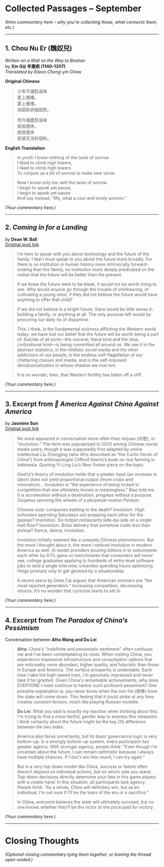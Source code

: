 # Collected Passages – September

*(Intro commentary here – why you’re collecting these, what connects them, etc.)*

---

## 1. Chou Nu Er (醜奴兒)  
*Written on a Wall on the Way to Boshan*  
by **Xin Qiji 辛棄疾 (1140–1207)**  
*Translated by Eileen Cheng-yin Chow*

**Original Chinese**

> 少年不識愁滋味  
> 愛上層樓。  
> 愛上層樓。  
> 為賦新詞強說愁。 
> 
> 而今識盡愁滋味  
> 欲說還休。  
> 欲說還休  
> 卻道天涼好個秋。  

**English Translation**

> In youth I knew nothing of the taste of sorrow  
> I liked to climb high towers,  
> I liked to climb high towers  
> To conjure up a bit of sorrow to make new verse.  
>
> Now I know only too well the taste of sorrow.  
> I begin to speak yet pause,  
> I begin to speak yet pause  
> And say instead, "My, what a cool and lovely autumn."  

*(Your commentary here.)*

---

## 2. *Coming in for a Landing*  
by **Dean W. Ball**  
[Original post link](https://substack.com/home/post/p-172844395)

> I’m here to speak with you about technology and the future of the family. I feel I must speak to you about the future more broadly. For there is no institution in human history more intrinsically forward-looking than the family, no institution more deeply predicated on the notion that the future will be better than the present.  
>   
> If we knew the future were to be bleak, it would not be worth living to see. Why would anyone go through the trouble of childrearing, of cultivating a young mind, if they did not believe the future would have anything to offer that child?  
>   
> If we did not believe in a bright future, there would be little sense in building a family, or anything at all. The only purpose left would be procuring our daily fix of dopamine.  
>   
> This, I think, is the fundamental sickness afflicting the Western world today: we have lost our belief that the future will be worth being a part of. Suicide of all sorts—the visceral, literal kind and the slow, civilizational kind—is being committed all around us. We see it in the abstract statistics, in the nihilistic social media and the other addictions of our people, in the endless self-flagellation of our chattering classes and media, and in the self-imposed deindustrialization in whose shadow we now live.  
>   
> It is no wonder, then, that Western fertility has fallen off a cliff.  

*(Your commentary here.)*

---

## 3. Excerpt from *🌻 America Against China Against America*  
by **Jasmine Sun**  
[Original post link](https://jasmi.news/p/china-2025?r=f2r08&utm_campaign=post&utm_medium=web&utm_source=substack)

> No word appeared in conversation more often than neijuan (内卷), or “involution.” The term was popularized in 2020 among Chinese social media users, though it was supposedly first adapted by online intellectual Liu Zhongjing (who Afra described as “the Curtis Yarvin of China”) from anthropologist Clifford Geertz’s book on rice farming in Indonesia. Quoting Yi-Ling Liu’s New Yorker piece on the topic:  
>   
> Geertz’s theory of involution holds that a greater input (an increase in labor) does not yield proportional output (more crops and innovation)... Involution is “the experience of being locked in competition that one ultimately knows is meaningless,” Biao told me. It is acceleration without a destination, progress without a purpose, Sisyphus spinning the wheels of a perpetual-motion Peloton.  
>   
> Chinese solar companies battling to the death? Involution. High schoolers spending Saturdays out-prepping each other for the gaokao? Involution. Six hotpot restaurants side-by-side on a single mall floor? Involution. Boba delivery that somehow costs less than pickup? Dance, dance, involution.  
>   
> Involution initially seemed like a uniquely Chinese phenomenon. But the more I thought about it, the more I noticed involution in modern America as well. AI model providers pouring billions in to outcompete each other by 0.1% gains on benchmarks that consumers will never see, college graduates applying to hundreds of entry-level software jobs to land a single interview, urbanites spending hours optimizing Hinge prompts only to get ghosted by a situationship.  
>   
> A recent piece by Delia Cai argues that American zoomers are “the most rejected generation.” Increasing competition, decreasing returns. It’s no wonder that cynicism starts to set in.  

*(Your commentary here.)*

---

## 4. Excerpt from *The Paradox of China’s Pessimism*  
Conversation between **Afra Wang and Du Lei**

> **Afra:** China's "indefinite and pessimistic sentiment" often confuses me and I've been contemplating its roots. When visiting China, you experience impressive infrastructure and consumption options that are noticeably more abundant, higher quality, and futuristic than those in Europe and America. The surface prosperity is undeniable. Each time I take the high-speed train, I'm genuinely impressed and never take it for granted. Given China's remarkable achievements, why does EVERYONE I meet continue to harbor such profound pessimism? One possible explanation is: you never know when the iron fist (铁拳) from the state will come down. This feeling that it could strike at any time creates constant tension, much like playing Russian roulette.  
>   
> **Du Lei:** What you said is exactly my reaction when thinking about this. I'm trying to find a more tactful, gentler way to express this viewpoint. I think certainty about the future might be the key OS difference between the two sides.  
>   
> America also faces uncertainty, but its basic governance logic is very bottom-up. In a strongly bottom-up system, every participant has greater agency. With stronger agency, people think: "Even though I'm uncertain about the future, I can remain optimistic because I always have multiple chances. If I don't win this round, I can try again."  
>   
> But in a very top-down model like China, success or failure often doesn't depend on individual actions, but on which side you stand. Top-down decisions directly determine your fate in this game played with a visible hand. In this situation, all participants lack agency. People think: "As a whole, China will definitely win, but as an individual, I'm not sure if I'll be the tears of the era or a sacrifice."  
>   
> In China, everyone believes the state will ultimately succeed, but no one knows whether they'll be the victor or the price paid for victory.  

*(Your commentary here.)*

---

# Closing Thoughts

*(Optional closing commentary tying them together, or leaving the thread open-ended.)*

